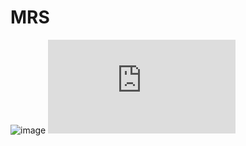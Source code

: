 # MRS
![image](https://github.com/Praskand/MRS/assets/95966972/c42202d0-ff6a-4434-9d4b-68da0e7ff7d1)
![RADAR RANGE EQUATION, pg 23](https://its.ntia.gov/media/31135/ShowmanRadarFundamentalsISART2011.pdf)

